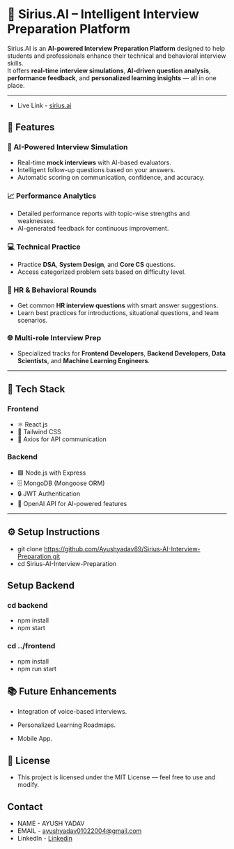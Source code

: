 # 🚀 Sirius.AI – Intelligent Interview Preparation Platform

Sirius.AI is an **AI-powered Interview Preparation Platform** designed to help students and professionals enhance their technical and behavioral interview skills.  
It offers **real-time interview simulations**, **AI-driven question analysis**, **performance feedback**, and **personalized learning insights** — all in one place.

---
- Live Link - [sirius.ai](https://sirius-ai.onrender.com/)

## 🧠 Features

### 💬 AI-Powered Interview Simulation
- Real-time **mock interviews** with AI-based evaluators.
- Intelligent follow-up questions based on your answers.
- Automatic scoring on communication, confidence, and accuracy.

### 📈 Performance Analytics
- Detailed performance reports with topic-wise strengths and weaknesses.
- AI-generated feedback for continuous improvement.

### 💻 Technical Practice
- Practice **DSA**, **System Design**, and **Core CS** questions.
- Access categorized problem sets based on difficulty level.

### 🧍 HR & Behavioral Rounds
- Get common **HR interview questions** with smart answer suggestions.
- Learn best practices for introductions, situational questions, and team scenarios.

### 🌐 Multi-role Interview Prep
- Specialized tracks for **Frontend Developers**, **Backend Developers**, **Data Scientists**, and **Machine Learning Engineers**.

---

## 🧩 Tech Stack

### **Frontend**
- ⚛️ React.js  
- 🎨 Tailwind CSS  
- 🔗 Axios for API communication  

### **Backend**
- 🟩 Node.js with Express  
- 🗄️ MongoDB (Mongoose ORM)  
- 🔒 JWT Authentication  
- 🧠 OpenAI API for AI-powered features  

---


## ⚙️ Setup Instructions
- git clone https://github.com/Ayushyadav89/Sirius-AI-Interview-Preparation.git
- cd Sirius-AI-Interview-Preparation

## Setup Backend

### cd backend
- npm install
- npm start


### cd ../frontend
- npm install
- npm run start

## 📚 Future Enhancements

- Integration of voice-based interviews.

- Personalized Learning Roadmaps.

- Mobile App.

## 📜 License

- This project is licensed under the MIT License — feel free to use and modify.


## Contact
- NAME - AYUSH YADAV
- EMAIL - ayushyadav01022004@gmail.com
- LinkedIn - [Linkedin](https://www.linkedin.com/in/ayush-yadav-143536253/)
